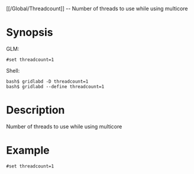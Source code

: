 [[/Global/Threadcount]] -- Number of threads to use while using multicore

# Synopsis

GLM:

~~~
#set threadcount=1
~~~

Shell:

~~~
bash$ gridlabd -D threadcount=1
bash$ gridlabd --define threadcount=1
~~~

# Description

Number of threads to use while using multicore

# Example

~~~
#set threadcount=1
~~~

